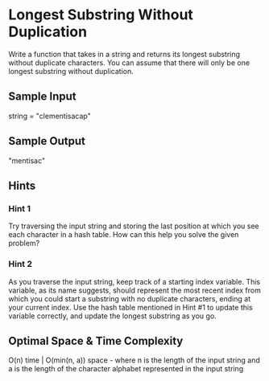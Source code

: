 # Longest Substring Without Duplication


Write a function that takes in a string and returns its longest substring without duplicate characters.
You can assume that there will only be one longest substring without duplication.


## Sample Input
string = "clementisacap"

## Sample Output
"mentisac"


## Hints

### Hint 1
Try traversing the input string and storing the last position at which you see each character in a hash table. 
How can this help you solve the given problem?

### Hint 2
As you traverse the input string, keep track of a starting index variable. This variable, as its name suggests, 
should represent the most recent index from which you could start a substring with no duplicate characters, ending at your current index. 
Use the hash table mentioned in Hint #1 to update this variable correctly, and update the longest substring as you go.


## Optimal Space & Time Complexity
O(n) time | O(min(n, a)) space - where n is the length of the input string and a is the length of the character alphabet represented in the input string